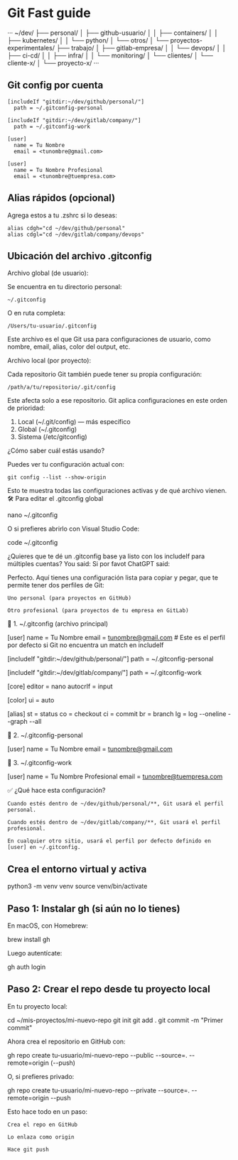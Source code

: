 # Git Fast guide

···
~/dev/
├── personal/
│   ├── github-usuario/
│   │   ├── containers/
│   │   ├── kubernetes/
│   │   └── python/
│   └── otros/
│       └── proyectos-experimentales/
├── trabajo/
│   ├── gitlab-empresa/
│   │   └── devops/
│   │       ├── ci-cd/
│   │       ├── infra/
│   │       └── monitoring/
│   └── clientes/
│       └── cliente-x/
│           └── proyecto-x/
···

## Git config por cuenta

    [includeIf "gitdir:~/dev/github/personal/"]
      path = ~/.gitconfig-personal

    [includeIf "gitdir:~/dev/gitlab/company/"]
      path = ~/.gitconfig-work

    [user]
      name = Tu Nombre
      email = <tunombre@gmail.com>

    [user]
      name = Tu Nombre Profesional
      email = <tunombre@tuempresa.com>

## Alias rápidos (opcional)

Agrega estos a tu .zshrc si lo deseas:

    alias cdgh="cd ~/dev/github/personal"
    alias cdgl="cd ~/dev/gitlab/company/devops"

## Ubicación del archivo .gitconfig

Archivo global (de usuario):

Se encuentra en tu directorio personal:

    ~/.gitconfig

O en ruta completa:

    /Users/tu-usuario/.gitconfig

Este archivo es el que Git usa para configuraciones de usuario, como nombre, email, alias, color del output, etc.

Archivo local (por proyecto):

Cada repositorio Git también puede tener su propia configuración:

    /path/a/tu/repositorio/.git/config

Este afecta solo a ese repositorio. Git aplica configuraciones en este orden de prioridad:

  1. Local (~/.git/config) — más específico
  2. Global (~/.gitconfig)
  3. Sistema (/etc/gitconfig)

¿Cómo saber cuál estás usando?

Puedes ver tu configuración actual con:

    git config --list --show-origin

Esto te muestra todas las configuraciones activas y de qué archivo vienen.
🛠️ Para editar el .gitconfig global

nano ~/.gitconfig

O si prefieres abrirlo con Visual Studio Code:

code ~/.gitconfig

¿Quieres que te dé un .gitconfig base ya listo con los includeIf para múltiples cuentas?
You said:
Si por favot
ChatGPT said:

Perfecto. Aquí tienes una configuración lista para copiar y pegar, que te permite tener dos perfiles de Git:

    Uno personal (para proyectos en GitHub)

    Otro profesional (para proyectos de tu empresa en GitLab)

📄 1. ~/.gitconfig (archivo principal)

  [user]
    name = Tu Nombre
    email = <tunombre@gmail.com>
    # Este es el perfil por defecto si Git no encuentra un match en includeIf

[includeIf "gitdir:~/dev/github/personal/"]
  path = ~/.gitconfig-personal

[includeIf "gitdir:~/dev/gitlab/company/"]
  path = ~/.gitconfig-work

[core]
  editor = nano
  autocrlf = input

[color]
  ui = auto

[alias]
  st = status
  co = checkout
  ci = commit
  br = branch
  lg = log --oneline --graph --all

📄 2. ~/.gitconfig-personal

[user]
  name = Tu Nombre
  email = <tunombre@gmail.com>

📄 3. ~/.gitconfig-work

[user]
  name = Tu Nombre Profesional
  email = <tunombre@tuempresa.com>

✅ ¿Qué hace esta configuración?

    Cuando estés dentro de ~/dev/github/personal/**, Git usará el perfil personal.

    Cuando estés dentro de ~/dev/gitlab/company/**, Git usará el perfil profesional.

    En cualquier otro sitio, usará el perfil por defecto definido en [user] en ~/.gitconfig.
    
## Crea el entorno virtual y activa

  python3 -m venv venv
  source venv/bin/activate
  

## Paso 1: Instalar gh (si aún no lo tienes)

En macOS, con Homebrew:

  brew install gh

Luego autentícate:

  gh auth login

## Paso 2: Crear el repo desde tu proyecto local

En tu proyecto local:

  cd ~/mis-proyectos/mi-nuevo-repo
  git init
  git add .
  git commit -m "Primer commit"

Ahora crea el repositorio en GitHub con:

  gh repo create tu-usuario/mi-nuevo-repo --public --source=. --remote=origin (--push)

O, si prefieres privado:

  gh repo create tu-usuario/mi-nuevo-repo --private --source=. --remote=origin --push

Esto hace todo en un paso:

    Crea el repo en GitHub

    Lo enlaza como origin

    Hace git push
